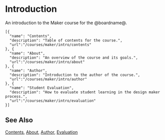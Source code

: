 # Introduction

An introduction to the Maker course for the @boardname@.

```codecard
[{
  "name": "Contents",
  "description": "Table of contents for the course.",
  "url":"/courses/maker/intro/contents"
}, {
  "name": "About",
  "description": "An overview of the course and its goals.",
  "url":"/courses/maker/intro/about"
}, {
  "name": "Author",
  "description": "Introduction to the author of the course.",
  "url":"/courses/maker/intro/author"
}, {
  "name": "Student Evaluation",
  "description": "How to evaluate student learning in the design maker process.",
  "url":"/courses/maker/intro/evaluation"
}]
```

## See Also

[Contents](/courses/maker/intro/contents),
[About](/courses/maker/intro/about),
[Author](/courses/maker/intro/author),
[Evaluation](/courses/maker/intro/evaluation)
